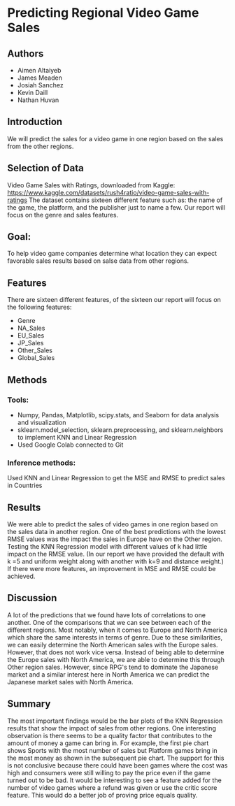 # Predicting Regional Video Game Sales

## Authors
- Aimen Altaiyeb
- James Meaden
- Josiah Sanchez
- Kevin Daill
- Nathan Huvan

## Introduction
We will predict the sales for a video game in one region based on the sales from the other regions.

## Selection of Data
Video Game Sales with Ratings, downloaded from Kaggle:
https://www.kaggle.com/datasets/rush4ratio/video-game-sales-with-ratings
The dataset contains sixteen different feature such as: the name of the game, the platform, and the publisher just to name a few. Our report will focus on the genre and sales features.

## Goal:
To help video game companies determine what location they can expect favorable sales results based on salse data from other regions.

## Features
There are sixteen different features, of the sixteen our report will focus on the following features:
- Genre
- NA_Sales
- EU_Sales
- JP_Sales
- Other_Sales
- Global_Sales

## Methods
### Tools:
- Numpy, Pandas, Matplotlib, scipy.stats, and Seaborn for data analysis and visualization
- sklearn.model_selection, sklearn.preprocessing, and sklearn.neighbors to implement KNN and Linear Regression
- Used Google Colab connected to Git
### Inference methods:
Used KNN and Linear Regression to get the MSE and RMSE to predict sales in Countries

## Results
We were able to predict the sales of video games in one region based on the sales data in another region. One of the best predictions with the lowest RMSE values was the impact the sales in Europe have on the Other region. Testing the KNN Regression model with different values of k had little impact on the RMSE value. (In our report we have provided the default with k =5 and uniform weight along with another with k=9 and distance weight.) If there were more features, an improvement in MSE and RMSE could be achieved.

## Discussion
A lot of the predictions that we found have lots of correlations to one another. One of the comparisons that we can see between each of the different regions. Most notably, when it comes to Europe and North America which share the same interests in terms of genre. Due to these similarities, we can easily determine the North American sales with the Europe sales. However, that does not work vice versa. Instead of being able to determine the Europe sales with North America, we are able to determine this through Other region sales. However, since RPG's tend to dominate the Japanese market and a similar interest here in North America we can predict the Japanese market sales with North America.

## Summary

The most important findings would be the bar plots of the KNN Regression results that show the impact of sales from other regions. One interesting observation is there seems to be a quality factor that contributes to the amount of money a game can bring in. For example, the first pie chart shows Sports with the most number of sales but Platform games bring in the most money as shown in the subsequent pie chart. The support for this is not conclusive because there could have been games where the cost was high and consumers were still willing to pay the price even if the game turned out to be bad. It would be interesting to see a feature added for the number of video games where a refund was given or use the critic score feature. This would do a better job of proving price equals quality.